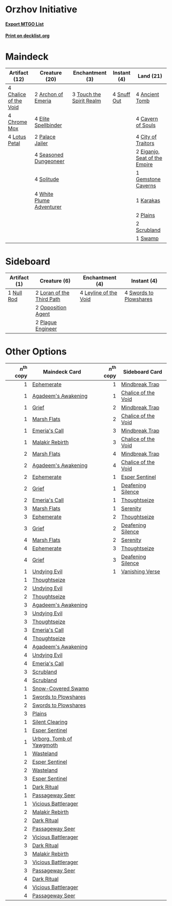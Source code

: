 # Orzhov Initiative

#### [Export MTGO List](../collection/Orzhov%20Initiative/Orzhov%20Initiative.txt)
#### [Print on decklist.org](http://decklist.org/?deckmain=4%09Ancient%20Tomb%0A2%09Archon%20of%20Emeria%0A4%09Cavern%20of%20Souls%0A4%09Chalice%20of%20the%20Void%0A4%09Chrome%20Mox%0A4%09City%20of%20Traitors%0A2%09Eiganjo,%20Seat%20of%20the%20Empire%0A4%09Elite%20Spellbinder%0A1%09Gemstone%20Caverns%0A1%09Karakas%0A4%09Lotus%20Petal%0A2%09Palace%20Jailer%0A2%09Plains%0A2%09Scrubland%0A4%09Seasoned%20Dungeoneer%0A4%09Snuff%20Out%0A4%09Solitude%0A1%09Swamp%0A3%09Touch%20the%20Spirit%20Realm%0A4%09White%20Plume%20Adventurer&deckside=4%09Leyline%20of%20the%20Void%0A2%09Loran%20of%20the%20Third%20Path%0A1%09Null%20Rod%0A2%09Opposition%20Agent%0A2%09Plague%20Engineer%0A4%09Swords%20to%20Plowshares)
# Maindeck

|                                         Artifact (12)                                          |                                           Creature (20)                                           |                                          Enchantment (3)                                          |                                     Instant (4)                                      |                                               Land (21)                                                |
|------------------------------------------------------------------------------------------------|---------------------------------------------------------------------------------------------------|---------------------------------------------------------------------------------------------------|--------------------------------------------------------------------------------------|--------------------------------------------------------------------------------------------------------|
|4 [Chalice of the Void](http://gatherer.wizards.com/Pages/Card/Details.aspx?multiverseid=442211)|2 [Archon of Emeria](http://gatherer.wizards.com/Pages/Card/Details.aspx?multiverseid=495594)      |3 [Touch the Spirit Realm](http://gatherer.wizards.com/Pages/Card/Details.aspx?multiverseid=548335)|4 [Snuff Out](http://gatherer.wizards.com/Pages/Card/Details.aspx?multiverseid=201794)|4 [Ancient Tomb](http://gatherer.wizards.com/Pages/Card/Details.aspx?multiverseid=409567)               |
|4 [Chrome Mox](http://gatherer.wizards.com/Pages/Card/Details.aspx?multiverseid=413761)         |4 [Elite Spellbinder](http://gatherer.wizards.com/Pages/Card/Details.aspx?multiverseid=513494)     |                                                                                                   |                                                                                      |4 [Cavern of Souls](http://gatherer.wizards.com/Pages/Card/Details.aspx?multiverseid=278058)            |
|4 [Lotus Petal](http://gatherer.wizards.com/Pages/Card/Details.aspx?multiverseid=420602)        |2 [Palace Jailer](http://gatherer.wizards.com/Pages/Card/Details.aspx?multiverseid=416775)         |                                                                                                   |                                                                                      |4 [City of Traitors](http://gatherer.wizards.com/Pages/Card/Details.aspx?multiverseid=6168)             |
|                                                                                                |4 [Seasoned Dungeoneer](http://gatherer.wizards.com/Pages/Card/Details.aspx?multiverseid=566950)   |                                                                                                   |                                                                                      |2 [Eiganjo, Seat of the Empire](http://gatherer.wizards.com/Pages/Card/Details.aspx?multiverseid=548581)|
|                                                                                                |4 [Solitude](http://gatherer.wizards.com/Pages/Card/Details.aspx?multiverseid=522108)              |                                                                                                   |                                                                                      |1 [Gemstone Caverns](http://gatherer.wizards.com/Pages/Card/Details.aspx?multiverseid=122094)           |
|                                                                                                |4 [White Plume Adventurer](http://gatherer.wizards.com/Pages/Card/Details.aspx?multiverseid=562932)|                                                                                                   |                                                                                      |1 [Karakas](http://gatherer.wizards.com/Pages/Card/Details.aspx?multiverseid=413782)                    |
|                                                                                                |                                                                                                   |                                                                                                   |                                                                                      |2 [Plains](http://gatherer.wizards.com/Pages/Card/Details.aspx?multiverseid=439856)                     |
|                                                                                                |                                                                                                   |                                                                                                   |                                                                                      |2 [Scrubland](http://gatherer.wizards.com/Pages/Card/Details.aspx?multiverseid=882)                     |
|                                                                                                |                                                                                                   |                                                                                                   |                                                                                      |1 [Swamp](http://gatherer.wizards.com/Pages/Card/Details.aspx?multiverseid=439858)                      |


# Sideboard

|                                    Artifact (1)                                     |                                            Creature (6)                                            |                                        Enchantment (4)                                         |                                         Instant (4)                                          |
|-------------------------------------------------------------------------------------|----------------------------------------------------------------------------------------------------|------------------------------------------------------------------------------------------------|----------------------------------------------------------------------------------------------|
|1 [Null Rod](http://gatherer.wizards.com/Pages/Card/Details.aspx?multiverseid=383034)|2 [Loran of the Third Path](http://gatherer.wizards.com/Pages/Card/Details.aspx?multiverseid=583597)|4 [Leyline of the Void](http://gatherer.wizards.com/Pages/Card/Details.aspx?multiverseid=107682)|4 [Swords to Plowshares](http://gatherer.wizards.com/Pages/Card/Details.aspx?multiverseid=869)|
|                                                                                     |2 [Opposition Agent](http://gatherer.wizards.com/Pages/Card/Details.aspx?multiverseid=497661)       |                                                                                                |                                                                                              |
|                                                                                     |2 [Plague Engineer](http://gatherer.wizards.com/Pages/Card/Details.aspx?multiverseid=464049)        |                                                                                                |                                                                                              |


# Other Options

|*n*<sup>th</sup> copy|                                           Maindeck Card                                           |*n*<sup>th</sup> copy|                                        Sideboard Card                                        |
|--------------------:|---------------------------------------------------------------------------------------------------|--------------------:|----------------------------------------------------------------------------------------------|
|                    1|[Ephemerate](http://gatherer.wizards.com/Pages/Card/Details.aspx?multiverseid=463956)              |                    1|[Mindbreak Trap](http://gatherer.wizards.com/Pages/Card/Details.aspx?multiverseid=197532)     |
|                    1|[Agadeem's Awakening](http://gatherer.wizards.com/Pages/Card/Details.aspx?multiverseid=491723)     |                    1|[Chalice of the Void](http://gatherer.wizards.com/Pages/Card/Details.aspx?multiverseid=442211)|
|                    1|[Grief](http://gatherer.wizards.com/Pages/Card/Details.aspx?multiverseid=522163)                   |                    2|[Mindbreak Trap](http://gatherer.wizards.com/Pages/Card/Details.aspx?multiverseid=197532)     |
|                    1|[Marsh Flats](http://gatherer.wizards.com/Pages/Card/Details.aspx?multiverseid=405101)             |                    2|[Chalice of the Void](http://gatherer.wizards.com/Pages/Card/Details.aspx?multiverseid=442211)|
|                    1|[Emeria's Call](http://gatherer.wizards.com/Pages/Card/Details.aspx?multiverseid=491633)           |                    3|[Mindbreak Trap](http://gatherer.wizards.com/Pages/Card/Details.aspx?multiverseid=197532)     |
|                    1|[Malakir Rebirth](http://gatherer.wizards.com/Pages/Card/Details.aspx?multiverseid=491747)         |                    3|[Chalice of the Void](http://gatherer.wizards.com/Pages/Card/Details.aspx?multiverseid=442211)|
|                    2|[Marsh Flats](http://gatherer.wizards.com/Pages/Card/Details.aspx?multiverseid=405101)             |                    4|[Mindbreak Trap](http://gatherer.wizards.com/Pages/Card/Details.aspx?multiverseid=197532)     |
|                    2|[Agadeem's Awakening](http://gatherer.wizards.com/Pages/Card/Details.aspx?multiverseid=491723)     |                    4|[Chalice of the Void](http://gatherer.wizards.com/Pages/Card/Details.aspx?multiverseid=442211)|
|                    2|[Ephemerate](http://gatherer.wizards.com/Pages/Card/Details.aspx?multiverseid=463956)              |                    1|[Esper Sentinel](http://gatherer.wizards.com/Pages/Card/Details.aspx?multiverseid=522088)     |
|                    2|[Grief](http://gatherer.wizards.com/Pages/Card/Details.aspx?multiverseid=522163)                   |                    1|[Deafening Silence](http://gatherer.wizards.com/Pages/Card/Details.aspx?multiverseid=472972)  |
|                    2|[Emeria's Call](http://gatherer.wizards.com/Pages/Card/Details.aspx?multiverseid=491633)           |                    1|[Thoughtseize](http://gatherer.wizards.com/Pages/Card/Details.aspx?multiverseid=438676)       |
|                    3|[Marsh Flats](http://gatherer.wizards.com/Pages/Card/Details.aspx?multiverseid=405101)             |                    1|[Serenity](http://gatherer.wizards.com/Pages/Card/Details.aspx?multiverseid=15360)            |
|                    3|[Ephemerate](http://gatherer.wizards.com/Pages/Card/Details.aspx?multiverseid=463956)              |                    2|[Thoughtseize](http://gatherer.wizards.com/Pages/Card/Details.aspx?multiverseid=438676)       |
|                    3|[Grief](http://gatherer.wizards.com/Pages/Card/Details.aspx?multiverseid=522163)                   |                    2|[Deafening Silence](http://gatherer.wizards.com/Pages/Card/Details.aspx?multiverseid=472972)  |
|                    4|[Marsh Flats](http://gatherer.wizards.com/Pages/Card/Details.aspx?multiverseid=405101)             |                    2|[Serenity](http://gatherer.wizards.com/Pages/Card/Details.aspx?multiverseid=15360)            |
|                    4|[Ephemerate](http://gatherer.wizards.com/Pages/Card/Details.aspx?multiverseid=463956)              |                    3|[Thoughtseize](http://gatherer.wizards.com/Pages/Card/Details.aspx?multiverseid=438676)       |
|                    4|[Grief](http://gatherer.wizards.com/Pages/Card/Details.aspx?multiverseid=522163)                   |                    3|[Deafening Silence](http://gatherer.wizards.com/Pages/Card/Details.aspx?multiverseid=472972)  |
|                    1|[Undying Evil](http://gatherer.wizards.com/Pages/Card/Details.aspx?multiverseid=262835)            |                    1|[Vanishing Verse](http://gatherer.wizards.com/Pages/Card/Details.aspx?multiverseid=513736)    |
|                    1|[Thoughtseize](http://gatherer.wizards.com/Pages/Card/Details.aspx?multiverseid=438676)            |                     |                                                                                              |
|                    2|[Undying Evil](http://gatherer.wizards.com/Pages/Card/Details.aspx?multiverseid=262835)            |                     |                                                                                              |
|                    2|[Thoughtseize](http://gatherer.wizards.com/Pages/Card/Details.aspx?multiverseid=438676)            |                     |                                                                                              |
|                    3|[Agadeem's Awakening](http://gatherer.wizards.com/Pages/Card/Details.aspx?multiverseid=491723)     |                     |                                                                                              |
|                    3|[Undying Evil](http://gatherer.wizards.com/Pages/Card/Details.aspx?multiverseid=262835)            |                     |                                                                                              |
|                    3|[Thoughtseize](http://gatherer.wizards.com/Pages/Card/Details.aspx?multiverseid=438676)            |                     |                                                                                              |
|                    3|[Emeria's Call](http://gatherer.wizards.com/Pages/Card/Details.aspx?multiverseid=491633)           |                     |                                                                                              |
|                    4|[Thoughtseize](http://gatherer.wizards.com/Pages/Card/Details.aspx?multiverseid=438676)            |                     |                                                                                              |
|                    4|[Agadeem's Awakening](http://gatherer.wizards.com/Pages/Card/Details.aspx?multiverseid=491723)     |                     |                                                                                              |
|                    4|[Undying Evil](http://gatherer.wizards.com/Pages/Card/Details.aspx?multiverseid=262835)            |                     |                                                                                              |
|                    4|[Emeria's Call](http://gatherer.wizards.com/Pages/Card/Details.aspx?multiverseid=491633)           |                     |                                                                                              |
|                    3|[Scrubland](http://gatherer.wizards.com/Pages/Card/Details.aspx?multiverseid=882)                  |                     |                                                                                              |
|                    4|[Scrubland](http://gatherer.wizards.com/Pages/Card/Details.aspx?multiverseid=882)                  |                     |                                                                                              |
|                    1|[Snow-Covered Swamp](http://gatherer.wizards.com/Pages/Card/Details.aspx?multiverseid=121256)      |                     |                                                                                              |
|                    1|[Swords to Plowshares](http://gatherer.wizards.com/Pages/Card/Details.aspx?multiverseid=869)       |                     |                                                                                              |
|                    2|[Swords to Plowshares](http://gatherer.wizards.com/Pages/Card/Details.aspx?multiverseid=869)       |                     |                                                                                              |
|                    3|[Plains](http://gatherer.wizards.com/Pages/Card/Details.aspx?multiverseid=439856)                  |                     |                                                                                              |
|                    1|[Silent Clearing](http://gatherer.wizards.com/Pages/Card/Details.aspx?multiverseid=464195)         |                     |                                                                                              |
|                    1|[Esper Sentinel](http://gatherer.wizards.com/Pages/Card/Details.aspx?multiverseid=522088)          |                     |                                                                                              |
|                    1|[Urborg, Tomb of Yawgmoth](http://gatherer.wizards.com/Pages/Card/Details.aspx?multiverseid=383425)|                     |                                                                                              |
|                    1|[Wasteland](http://gatherer.wizards.com/Pages/Card/Details.aspx?multiverseid=413790)               |                     |                                                                                              |
|                    2|[Esper Sentinel](http://gatherer.wizards.com/Pages/Card/Details.aspx?multiverseid=522088)          |                     |                                                                                              |
|                    2|[Wasteland](http://gatherer.wizards.com/Pages/Card/Details.aspx?multiverseid=413790)               |                     |                                                                                              |
|                    3|[Esper Sentinel](http://gatherer.wizards.com/Pages/Card/Details.aspx?multiverseid=522088)          |                     |                                                                                              |
|                    1|[Dark Ritual](http://gatherer.wizards.com/Pages/Card/Details.aspx?multiverseid=651)                |                     |                                                                                              |
|                    1|[Passageway Seer](http://gatherer.wizards.com/Pages/Card/Details.aspx?multiverseid=563024)         |                     |                                                                                              |
|                    1|[Vicious Battlerager](http://gatherer.wizards.com/Pages/Card/Details.aspx?multiverseid=563038)     |                     |                                                                                              |
|                    2|[Malakir Rebirth](http://gatherer.wizards.com/Pages/Card/Details.aspx?multiverseid=491747)         |                     |                                                                                              |
|                    2|[Dark Ritual](http://gatherer.wizards.com/Pages/Card/Details.aspx?multiverseid=651)                |                     |                                                                                              |
|                    2|[Passageway Seer](http://gatherer.wizards.com/Pages/Card/Details.aspx?multiverseid=563024)         |                     |                                                                                              |
|                    2|[Vicious Battlerager](http://gatherer.wizards.com/Pages/Card/Details.aspx?multiverseid=563038)     |                     |                                                                                              |
|                    3|[Dark Ritual](http://gatherer.wizards.com/Pages/Card/Details.aspx?multiverseid=651)                |                     |                                                                                              |
|                    3|[Malakir Rebirth](http://gatherer.wizards.com/Pages/Card/Details.aspx?multiverseid=491747)         |                     |                                                                                              |
|                    3|[Vicious Battlerager](http://gatherer.wizards.com/Pages/Card/Details.aspx?multiverseid=563038)     |                     |                                                                                              |
|                    3|[Passageway Seer](http://gatherer.wizards.com/Pages/Card/Details.aspx?multiverseid=563024)         |                     |                                                                                              |
|                    4|[Dark Ritual](http://gatherer.wizards.com/Pages/Card/Details.aspx?multiverseid=651)                |                     |                                                                                              |
|                    4|[Vicious Battlerager](http://gatherer.wizards.com/Pages/Card/Details.aspx?multiverseid=563038)     |                     |                                                                                              |
|                    4|[Passageway Seer](http://gatherer.wizards.com/Pages/Card/Details.aspx?multiverseid=563024)         |                     |                                                                                              |

